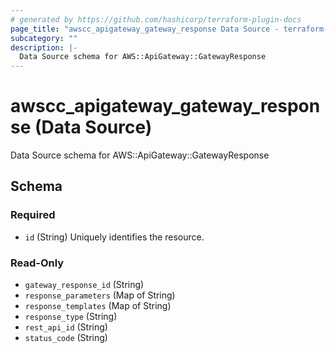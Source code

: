 ```yaml
---
# generated by https://github.com/hashicorp/terraform-plugin-docs
page_title: "awscc_apigateway_gateway_response Data Source - terraform-provider-awscc"
subcategory: ""
description: |-
  Data Source schema for AWS::ApiGateway::GatewayResponse
---
```


# awscc_apigateway_gateway_response (Data Source)

Data Source schema for AWS::ApiGateway::GatewayResponse



<!-- schema generated by tfplugindocs -->
## Schema

### Required

- `id` (String) Uniquely identifies the resource.

### Read-Only

- `gateway_response_id` (String)
- `response_parameters` (Map of String)
- `response_templates` (Map of String)
- `response_type` (String)
- `rest_api_id` (String)
- `status_code` (String)
